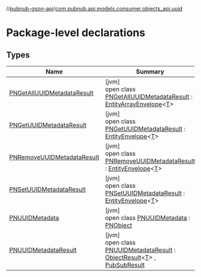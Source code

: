 //[pubnub-gson-api](../../index.md)/[com.pubnub.api.models.consumer.objects_api.uuid](index.md)

# Package-level declarations

## Types

| Name | Summary |
|---|---|
| [PNGetAllUUIDMetadataResult](-p-n-get-all-u-u-i-d-metadata-result/index.md) | [jvm]<br>open class [PNGetAllUUIDMetadataResult](-p-n-get-all-u-u-i-d-metadata-result/index.md) : [EntityArrayEnvelope](../com.pubnub.api.models.consumer.objects_api/-entity-array-envelope/index.md)&lt;[T](../com.pubnub.api.models.consumer.objects_api/-entity-array-envelope/index.md)&gt; |
| [PNGetUUIDMetadataResult](-p-n-get-u-u-i-d-metadata-result/index.md) | [jvm]<br>open class [PNGetUUIDMetadataResult](-p-n-get-u-u-i-d-metadata-result/index.md) : [EntityEnvelope](../com.pubnub.api.models.consumer.objects_api/-entity-envelope/index.md)&lt;[T](../com.pubnub.api.models.consumer.objects_api/-entity-envelope/index.md)&gt; |
| [PNRemoveUUIDMetadataResult](-p-n-remove-u-u-i-d-metadata-result/index.md) | [jvm]<br>open class [PNRemoveUUIDMetadataResult](-p-n-remove-u-u-i-d-metadata-result/index.md) : [EntityEnvelope](../com.pubnub.api.models.consumer.objects_api/-entity-envelope/index.md)&lt;[T](../com.pubnub.api.models.consumer.objects_api/-entity-envelope/index.md)&gt; |
| [PNSetUUIDMetadataResult](-p-n-set-u-u-i-d-metadata-result/index.md) | [jvm]<br>open class [PNSetUUIDMetadataResult](-p-n-set-u-u-i-d-metadata-result/index.md) : [EntityEnvelope](../com.pubnub.api.models.consumer.objects_api/-entity-envelope/index.md)&lt;[T](../com.pubnub.api.models.consumer.objects_api/-entity-envelope/index.md)&gt; |
| [PNUUIDMetadata](-p-n-u-u-i-d-metadata/index.md) | [jvm]<br>open class [PNUUIDMetadata](-p-n-u-u-i-d-metadata/index.md) : [PNObject](../com.pubnub.api.models.consumer.objects_api/-p-n-object/index.md) |
| [PNUUIDMetadataResult](-p-n-u-u-i-d-metadata-result/index.md) | [jvm]<br>open class [PNUUIDMetadataResult](-p-n-u-u-i-d-metadata-result/index.md) : [ObjectResult](../../../../pubnub-core/pubnub-core-api/pubnub-core-api/com.pubnub.api.models.consumer.pubsub.objects/-object-result/index.md)&lt;[T](../../../../pubnub-core/pubnub-core-api/com.pubnub.api.models.consumer.pubsub.objects/-object-result/index.md)&gt; , [PubSubResult](../../../../pubnub-core/pubnub-core-api/pubnub-core-api/com.pubnub.api.models.consumer.pubsub/-pub-sub-result/index.md) |
